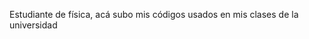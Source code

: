 Estudiante  de física, acá subo mis códigos usados en mis clases de la universidad

<!---
DanielPalante/DanielPalante is a ✨ special ✨ repository because its `README.md` (this file) appears on your GitHub profile.
You can click the Preview link to take a look at your changes.
--->
